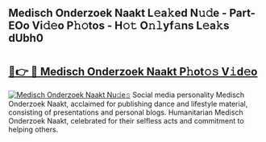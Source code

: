 ## Medisch Onderzoek Naakt L𝚎a𝚔ed N𝚞𝚍e - Part-EOo Vi𝚍𝚎o P𝚑𝚘tos - H𝚘𝚝 O𝚗𝚕yf𝚊ns L𝚎a𝚔s dUbh0

# <h2><a href="http://kf18g0.oniu.top/?m=Medisch+Onderzoek+Naakt">🔗👉 🔴 Medisch Onderzoek Naakt P𝚑ot𝚘𝚜 V𝚒d𝚎o</a></h2>

[![Medisch Onderzoek Naakt Nu𝚍e𝚜](https://i.imgur.com/0qMVB7G.gif)](http://kf18g0.oniu.top/?m=Medisch+Onderzoek+Naakt)
Social media personality Medisch Onderzoek Naakt, acclaimed for publishing dance and lifestyle material, consisting of presentations and personal blogs. Humanitarian Medisch Onderzoek Naakt, celebrated for their selfless acts and commitment to helping others.  
